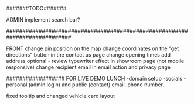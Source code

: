 #######TODO#######

ADMIN
implement search bar?

############################################################################

FRONT
change pin position on the map
change coordinates on the "get directions" button in the contact us page
change opening times
add address
optional - review typewriter effect in showroom page (not mobile responsive)
change recipient email in email action and privacy page

##################
FOR LIVE DEMO LUNCH
-domain setup
-socials
-personal (admin login) and public (contact) email. phone number.

fixed tooltip and changed vehicle card layout
